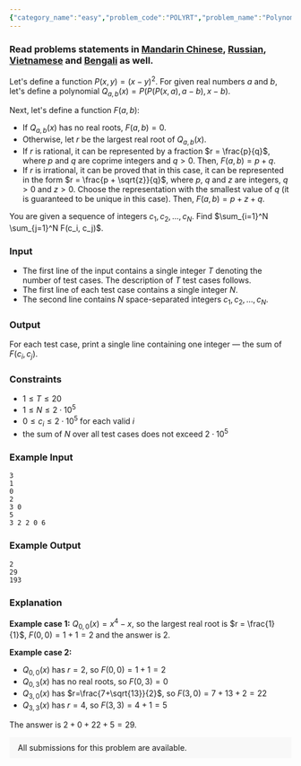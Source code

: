 ```yaml
---
{"category_name":"easy","problem_code":"POLYRT","problem_name":"Polynomial Root","problemComponents":{"constraints":"","constraintsState":false,"subtasks":"","subtasksState":false,"inputFormat":"","inputFormatState":false,"outputFormat":"","outputFormatState":false,"sampleTestCases":{}},"video_editorial_url":"","languages_supported":{"0":"CPP14","1":"C","2":"JAVA","3":"PYTH 3.6","4":"CPP17","5":"PYTH","6":"PYP3","7":"CS2","8":"ADA","9":"PYPY","10":"TEXT","11":"PAS fpc","12":"NODEJS","13":"RUBY","14":"PHP","15":"GO","16":"HASK","17":"TCL","18":"PERL","19":"SCALA","20":"LUA","21":"kotlin","22":"BASH","23":"JS","24":"LISP sbcl","25":"rust","26":"PAS gpc","27":"BF","28":"CLOJ","29":"R","30":"D","31":"CAML","32":"FORT","33":"ASM","34":"swift","35":"FS","36":"WSPC","37":"LISP clisp","38":"SQL","39":"SCM guile","40":"PERL6","41":"ERL","42":"CLPS","43":"ICK","44":"NICE","45":"PRLG","46":"ICON","47":"COB","48":"SCM chicken","49":"PIKE","50":"SCM qobi","51":"ST","52":"SQLQ","53":"NEM"},"max_timelimit":2,"source_sizelimit":50000,"problem_author":"ausca","problem_tester":"","date_added":"19-06-2021","tags":{"0":"ausca","1":"cook130","2":"easy","3":"math","4":"prefix"},"problem_difficulty_level":"Easy-Medium","best_tag":"Prefix Sum","editorial_url":"https://discuss.codechef.com/problems/POLYRT","time":{"view_start_date":1624214704,"submit_start_date":1624214704,"visible_start_date":1624214704,"end_date":1735669800},"is_direct_submittable":false,"problemDiscussURL":"https://discuss.codechef.com/search?q=POLYRT","is_proctored":false,"visitedContests":{},"layout":"problem"}
---
```

### Read problems statements in [Mandarin Chinese](https://www.codechef.com/download/translated/COOK130/mandarin/POLYRT.pdf), [Russian](https://www.codechef.com/download/translated/COOK130/russian/POLYRT.pdf), [Vietnamese](https://www.codechef.com/download/translated/COOK130/vietnamese/POLYRT.pdf) and [Bengali](https://www.codechef.com/download/translated/COOK130/bengali/POLYRT.pdf) as well.

Let's define a function $P(x, y) = (x-y)^2$. For given real numbers $a$ and $b$, let's define a polynomial $Q_{a,b}(x) = P(P(P(x, a), a-b), x-b)$.

Next, let's define a function $F(a, b)$:
- If $Q_{a,b}(x)$ has no real roots, $F(a, b) = 0$.
- Otherwise, let $r$ be the largest real root of $Q_{a,b}(x)$.
- If $r$ is rational, it can be represented by a fraction $r = \frac{p}{q}$, where $p$ and $q$ are coprime integers and $q \gt 0$. Then, $F(a, b) = p + q$.
- If $r$ is irrational, it can be proved that in this case, it can be represented in the form $r = \frac{p + \sqrt{z}}{q}$, where $p$, $q$ and $z$ are integers, $q \gt 0$ and $z \gt 0$. Choose the representation with the smallest value of $q$ (it is guaranteed to be unique in this case). Then, $F(a, b) = p + z + q$.

You are given a sequence of integers $c_1, c_2, \ldots, c_N$. Find $\sum_{i=1}^N \sum_{j=1}^N F(c_i, c_j)$.

### Input
- The first line of the input contains a single integer $T$ denoting the number of test cases. The description of $T$ test cases follows.
- The first line of each test case contains a single integer $N$.
- The second line contains $N$ space-separated integers $c_1, c_2, \ldots, c_N$.

### Output
For each test case, print a single line containing one integer ― the sum of $F(c_i, c_j)$.

### Constraints
- $1 \leq T \leq 20$
- $1 \leq N \leq 2 \cdot 10^5$
- $0 \leq c_i \leq 2 \cdot 10^5$ for each valid $i$
- the sum of $N$ over all test cases does not exceed $2\cdot 10^5$

### Example Input
```
3
1 
0
2
3 0
5
3 2 2 0 6
```

### Example Output
```
2
29
193
```

### Explanation
**Example case 1:** $Q_{0,0}(x) = x^4-x$, so the largest real root is $r = \frac{1}{1}$, $F(0, 0) = 1+1 = 2$ and the answer is $2$.

**Example case 2:**
- $Q_{0,0}(x)$ has $r=2$, so $F(0, 0) = 1+1 = 2$
- $Q_{0,3}(x)$ has no real roots, so $F(0, 3) = 0$
- $Q_{3,0}(x)$ has $r=\frac{7+\sqrt{13}}{2}$, so $F(3, 0) = 7+13+2 = 22$
- $Q_{3,3}(x)$ has $r=4$, so $F(3, 3) = 4+1 = 5$

The answer is $2+0+22+5=29$.

<aside style='background: #f8f8f8;padding: 10px 15px;'><div>All submissions for this problem are available.</div></aside>